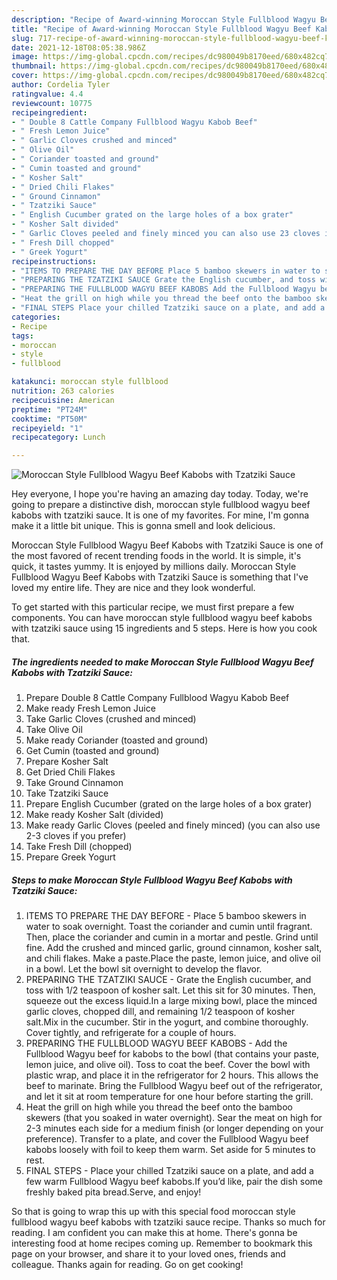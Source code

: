 ```yaml
---
description: "Recipe of Award-winning Moroccan Style Fullblood Wagyu Beef Kabobs with Tzatziki Sauce"
title: "Recipe of Award-winning Moroccan Style Fullblood Wagyu Beef Kabobs with Tzatziki Sauce"
slug: 717-recipe-of-award-winning-moroccan-style-fullblood-wagyu-beef-kabobs-with-tzatziki-sauce
date: 2021-12-18T08:05:38.986Z
image: https://img-global.cpcdn.com/recipes/dc980049b8170eed/680x482cq70/moroccan-style-fullblood-wagyu-beef-kabobs-with-tzatziki-sauce-recipe-main-photo.jpg
thumbnail: https://img-global.cpcdn.com/recipes/dc980049b8170eed/680x482cq70/moroccan-style-fullblood-wagyu-beef-kabobs-with-tzatziki-sauce-recipe-main-photo.jpg
cover: https://img-global.cpcdn.com/recipes/dc980049b8170eed/680x482cq70/moroccan-style-fullblood-wagyu-beef-kabobs-with-tzatziki-sauce-recipe-main-photo.jpg
author: Cordelia Tyler
ratingvalue: 4.4
reviewcount: 10775
recipeingredient:
- " Double 8 Cattle Company Fullblood Wagyu Kabob Beef"
- " Fresh Lemon Juice"
- " Garlic Cloves crushed and minced"
- " Olive Oil"
- " Coriander toasted and ground"
- " Cumin toasted and ground"
- " Kosher Salt"
- " Dried Chili Flakes"
- " Ground Cinnamon"
- " Tzatziki Sauce"
- " English Cucumber grated on the large holes of a box grater"
- " Kosher Salt divided"
- " Garlic Cloves peeled and finely minced you can also use 23 cloves if you prefer"
- " Fresh Dill chopped"
- " Greek Yogurt"
recipeinstructions:
- "ITEMS TO PREPARE THE DAY BEFORE Place 5 bamboo skewers in water to soak overnight. Toast the coriander and cumin until fragrant. Then, place the coriander and cumin in a mortar and pestle. Grind until fine. Add the crushed and minced garlic, ground cinnamon, kosher salt, and chili flakes. Make a paste.Place the paste, lemon juice, and olive oil in a bowl. Let the bowl sit overnight to develop the flavor."
- "PREPARING THE TZATZIKI SAUCE Grate the English cucumber, and toss with 1/2 teaspoon of kosher salt. Let this sit for 30 minutes. Then, squeeze out the excess liquid.In a large mixing bowl, place the minced garlic cloves, chopped dill, and remaining 1/2 teaspoon of kosher salt.Mix in the cucumber. Stir in the yogurt, and combine thoroughly. Cover tightly, and refrigerate for a couple of hours."
- "PREPARING THE FULLBLOOD WAGYU BEEF KABOBS Add the Fullblood Wagyu beef for kabobs to the bowl (that contains your paste, lemon juice, and olive oil). Toss to coat the beef. Cover the bowl with plastic wrap, and place it in the refrigerator for 2 hours. This allows the beef to marinate. Bring the Fullblood Wagyu beef out of the refrigerator, and let it sit at room temperature for one hour before starting the grill."
- "Heat the grill on high while you thread the beef onto the bamboo skewers (that you soaked in water overnight). Sear the meat on high for 2-3 minutes each side for a medium finish (or longer depending on your preference). Transfer to a plate, and cover the Fullblood Wagyu beef kabobs loosely with foil to keep them warm. Set aside for 5 minutes to rest."
- "FINAL STEPS Place your chilled Tzatziki sauce on a plate, and add a few warm Fullblood Wagyu beef kabobs.If you’d like, pair the dish some freshly baked pita bread.Serve, and enjoy!"
categories:
- Recipe
tags:
- moroccan
- style
- fullblood

katakunci: moroccan style fullblood 
nutrition: 263 calories
recipecuisine: American
preptime: "PT24M"
cooktime: "PT50M"
recipeyield: "1"
recipecategory: Lunch

---
```



![Moroccan Style Fullblood Wagyu Beef Kabobs with Tzatziki Sauce](https://img-global.cpcdn.com/recipes/dc980049b8170eed/680x482cq70/moroccan-style-fullblood-wagyu-beef-kabobs-with-tzatziki-sauce-recipe-main-photo.jpg)

Hey everyone, I hope you're having an amazing day today. Today, we're going to prepare a distinctive dish, moroccan style fullblood wagyu beef kabobs with tzatziki sauce. It is one of my favorites. For mine, I'm gonna make it a little bit unique. This is gonna smell and look delicious.



Moroccan Style Fullblood Wagyu Beef Kabobs with Tzatziki Sauce is one of the most favored of recent trending foods in the world. It is simple, it's quick, it tastes yummy. It is enjoyed by millions daily. Moroccan Style Fullblood Wagyu Beef Kabobs with Tzatziki Sauce is something that I've loved my entire life. They are nice and they look wonderful.


To get started with this particular recipe, we must first prepare a few components. You can have moroccan style fullblood wagyu beef kabobs with tzatziki sauce using 15 ingredients and 5 steps. Here is how you cook that.

<!--inarticleads1-->

##### The ingredients needed to make Moroccan Style Fullblood Wagyu Beef Kabobs with Tzatziki Sauce:

1. Prepare  Double 8 Cattle Company Fullblood Wagyu Kabob Beef
1. Make ready  Fresh Lemon Juice
1. Take  Garlic Cloves (crushed and minced)
1. Take  Olive Oil
1. Make ready  Coriander (toasted and ground)
1. Get  Cumin (toasted and ground)
1. Prepare  Kosher Salt
1. Get  Dried Chili Flakes
1. Take  Ground Cinnamon
1. Take  Tzatziki Sauce
1. Prepare  English Cucumber (grated on the large holes of a box grater)
1. Make ready  Kosher Salt (divided)
1. Make ready  Garlic Cloves (peeled and finely minced) (you can also use 2-3 cloves if you prefer)
1. Take  Fresh Dill (chopped)
1. Prepare  Greek Yogurt




<!--inarticleads2-->

##### Steps to make Moroccan Style Fullblood Wagyu Beef Kabobs with Tzatziki Sauce:

1. ITEMS TO PREPARE THE DAY BEFORE - Place 5 bamboo skewers in water to soak overnight. Toast the coriander and cumin until fragrant. Then, place the coriander and cumin in a mortar and pestle. Grind until fine. Add the crushed and minced garlic, ground cinnamon, kosher salt, and chili flakes. Make a paste.Place the paste, lemon juice, and olive oil in a bowl. Let the bowl sit overnight to develop the flavor.
1. PREPARING THE TZATZIKI SAUCE - Grate the English cucumber, and toss with 1/2 teaspoon of kosher salt. Let this sit for 30 minutes. Then, squeeze out the excess liquid.In a large mixing bowl, place the minced garlic cloves, chopped dill, and remaining 1/2 teaspoon of kosher salt.Mix in the cucumber. Stir in the yogurt, and combine thoroughly. Cover tightly, and refrigerate for a couple of hours.
1. PREPARING THE FULLBLOOD WAGYU BEEF KABOBS - Add the Fullblood Wagyu beef for kabobs to the bowl (that contains your paste, lemon juice, and olive oil). Toss to coat the beef. Cover the bowl with plastic wrap, and place it in the refrigerator for 2 hours. This allows the beef to marinate. Bring the Fullblood Wagyu beef out of the refrigerator, and let it sit at room temperature for one hour before starting the grill.
1. Heat the grill on high while you thread the beef onto the bamboo skewers (that you soaked in water overnight). Sear the meat on high for 2-3 minutes each side for a medium finish (or longer depending on your preference). Transfer to a plate, and cover the Fullblood Wagyu beef kabobs loosely with foil to keep them warm. Set aside for 5 minutes to rest.
1. FINAL STEPS - Place your chilled Tzatziki sauce on a plate, and add a few warm Fullblood Wagyu beef kabobs.If you’d like, pair the dish some freshly baked pita bread.Serve, and enjoy!




So that is going to wrap this up with this special food moroccan style fullblood wagyu beef kabobs with tzatziki sauce recipe. Thanks so much for reading. I am confident you can make this at home. There's gonna be interesting food at home recipes coming up. Remember to bookmark this page on your browser, and share it to your loved ones, friends and colleague. Thanks again for reading. Go on get cooking!
